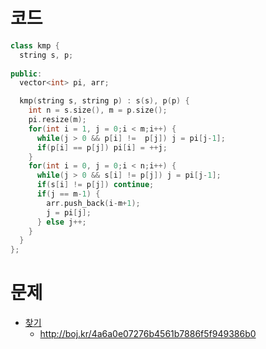 # 코드
```cpp
class kmp {
  string s, p;
  
public:
  vector<int> pi, arr;

  kmp(string s, string p) : s(s), p(p) {
    int n = s.size(), m = p.size();
    pi.resize(m);
    for(int i = 1, j = 0;i < m;i++) {
      while(j > 0 && p[i] !=  p[j]) j = pi[j-1];
      if(p[i] == p[j]) pi[i] = ++j;
    }
    for(int i = 0, j = 0;i < n;i++) {
      while(j > 0 && s[i] != p[j]) j = pi[j-1];
      if(s[i] != p[j]) continue;
      if(j == m-1) {
        arr.push_back(i-m+1);
        j = pi[j];
      } else j++;
    }
  }
};
```

# 문제
* [찾기](https://boj.kr/1786)
  * http://boj.kr/4a6a0e07276b4561b7886f5f949386b0